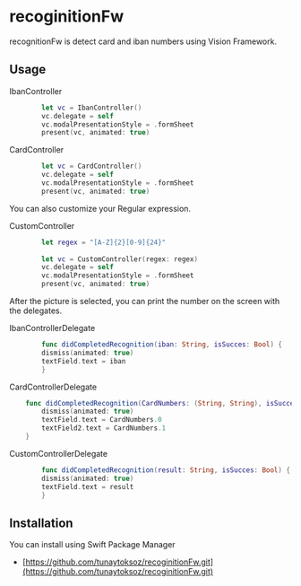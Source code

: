 # recoginitionFw
recognitionFw is detect card and iban numbers using Vision Framework. 

## Usage

IbanController

```swift
        let vc = IbanController()
        vc.delegate = self
        vc.modalPresentationStyle = .formSheet
        present(vc, animated: true)
```
CardController

```swift
        let vc = CardController()
        vc.delegate = self
        vc.modalPresentationStyle = .formSheet
        present(vc, animated: true)
```

You can also customize your Regular expression.

CustomController
```swift
        let regex = "[A-Z]{2}[0-9]{24}"
        
        let vc = CustomController(regex: regex)
        vc.delegate = self
        vc.modalPresentationStyle = .formSheet
        present(vc, animated: true)
```

After the picture is selected, you can print the number on the screen with the delegates.

IbanControllerDelegate

```swift
        func didCompletedRecognition(iban: String, isSucces: Bool) {
        dismiss(animated: true)
        textField.text = iban
        }
```

CardControllerDelegate
```swift
    func didCompletedRecognition(CardNumbers: (String, String), isSucces: Bool) {
        dismiss(animated: true)
        textField.text = CardNumbers.0
        textField2.text = CardNumbers.1
    }
```

CustomControllerDelegate
```swift
        func didCompletedRecognition(result: String, isSucces: Bool) {
        dismiss(animated: true)
        textField.text = result
        }
```




## Installation

You can install using Swift Package Manager 

* [https://github.com/tunaytoksoz/recoginitionFw.git](https://github.com/tunaytoksoz/recoginitionFw.git)

